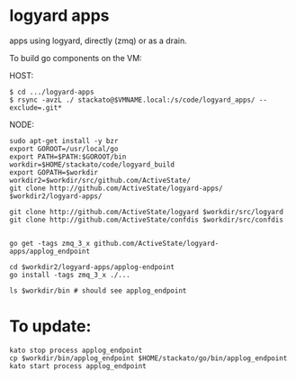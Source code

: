 # logyard apps

apps using logyard, directly (zmq) or as a drain.

To build go components on the VM:

HOST:

    $ cd .../logyard-apps
    $ rsync -avzL ./ stackato@$VMNAME.local:/s/code/logyard_apps/ --exclude=.git*

NODE:

    sudo apt-get install -y bzr
    export GOROOT=/usr/local/go
    export PATH=$PATH:$GOROOT/bin
    workdir=$HOME/stackato/code/logyard_build
    export GOPATH=$workdir
    workdir2=$workdir/src/github.com/ActiveState/
    git clone http://github.com/ActiveState/logyard-apps/ $workdir2/logyard-apps/

    git clone http://github.com/ActiveState/logyard $workdir/src/logyard
    git clone http://github.com/ActiveState/confdis $workdir/src/confdis


    go get -tags zmq_3_x github.com/ActiveState/logyard-apps/applog_endpoint

    cd $workdir2/logyard-apps/applog-endpoint
    go install -tags zmq_3_x ./...

    ls $workdir/bin # should see applog_endpoint

# To update:

    kato stop process applog_endpoint
    cp $workdir/bin/applog_endpoint $HOME/stackato/go/bin/applog_endpoint
    kato start process applog_endpoint
